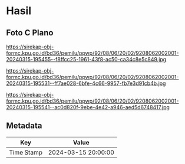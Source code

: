 # Hasil

## Foto C Plano

https://sirekap-obj-formc.kpu.go.id/bd36/pemilu/ppwp/92/08/06/20/02/9208062002001-20240315-195455--f8ffcc25-1961-43f8-ac50-ca34c8e5c849.jpg

https://sirekap-obj-formc.kpu.go.id/bd36/pemilu/ppwp/92/08/06/20/02/9208062002001-20240315-195531--ff7ae028-6bfe-4c66-9957-fb7e3d91cb4b.jpg

https://sirekap-obj-formc.kpu.go.id/bd36/pemilu/ppwp/92/08/06/20/02/9208062002001-20240315-195541--ac0d820f-9ebe-4e42-a946-aed5d6748417.jpg


## Metadata

| Key        | Value               |
| ---------- | ------------------- |
| Time Stamp | 2024-03-15 20:00:00 |



